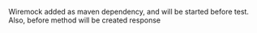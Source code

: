 Wiremock added as maven dependency, and will be started before test. Also, before method will be created response